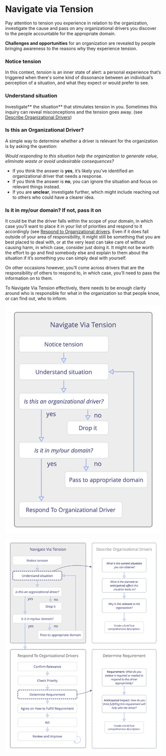 # Navigate via Tension

<summary>
Pay attention to tension you experience in relation to the organization, investigate the cause and pass on any organizational drivers you discover to the people accountable for the appropriate domain.
</summary>

**Challenges and opportunities** for an organization are revealed by people bringing awareness to the reasons why they experience tension.


### Notice tension 

In this context, _tension_ is an inner state of alert: a personal experience that’s triggered when there's some kind of dissonance between an individual’s perception of a situation, and what they expect or would prefer to see.


### Understand situation

Investigate** the situation** that stimulates tension in you. Sometimes this inquiry can reveal misconceptions and the tension goes away. (see [Describe Organizational Drivers](section:describe-organizational-drivers))


### Is this an Organizational Driver?

A simple way to determine whether a driver is relevant for the organization is by asking the question: 

_Would responding to this situation help the organization to generate value, eliminate waste or avoid undesirable consequences?_


-   If you think the answer is **yes**, it’s likely you’ve identified an organizational driver that needs a response.
-   If you think the answer is **no**, you can ignore the situation and focus on relevant things instead. 
-   If you are **unclear**, investigate further, which might include reaching out to others who could have a clearer idea.


### Is it in my/our domain? If not, pass it on

It could be that the driver falls within the scope of your domain, in which case you’ll want to place it in your list of priorities and respond to it accordingly (see [Respond to Organizational drivers](section:respond-to-organizational-drivers). Even if it does fall outside of your area of responsibility, it might still be something that you are best placed to deal with, or at the very least can take care of without causing harm, in which case, consider just doing it. It might not be worth the effort to go and find somebody else and explain to them about the situation if it’s something you can simply deal with yourself.

On other occasions however, you’ll come across drivers that are the responsibility of others to respond to, in which case, you’ll need to pass the information on to them. 

To Navigate Via Tension effectively, there needs to be enough clarity around who is responsible for what in the organization so that people know, or can find out, who to inform.

![Navigate via Tension](img/process/nvt.png)


![Navigate via Tension in the context of Describe Organizational Drivers, Respond To Organizational Drivers and Determine Requirement](img/process/navigate-describe-respond-determine.png)

